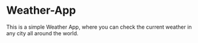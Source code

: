 # Weather-App
This is a simple Weather App, where you can check the current weather in any city all around the world.
